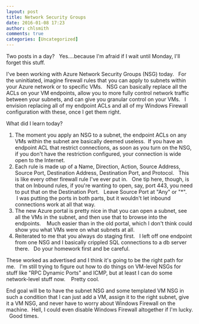 ```yaml
---
layout: post
title: Network Security Groups
date: 2016-01-08 17:23
author: chlsmith
comments: true
categories: [Uncategorized]
---
```

Two posts in a day?   Yes....because I'm afraid if I wait until Monday, I'll forget this stuff.

I've been working with Azure Network Security Groups (NSG) today.   For the uninitiated, imagine firewall rules that you can apply to subnets within your Azure network or to specific VMs.   NSG can basically replace all the ACLs on your VM endpoints, allow you to more fully control network traffic between your subnets, and can give you granular control on your VMs.   I envision replacing all of my endpoint ACLs and all of my Windows Firewall configuration with these, once I get them right.

What did I learn today?
<ol>
	<li>The moment you apply an NSG to a subnet, the endpoint ACLs on any VMs within the subnet are basically deemed useless.  If you have an endpoint ACL that restrict connections, as soon as you turn on the NSG, if you don't have the restriction configured, your connection is wide open to the Internet.</li>
	<li>Each rule is made up of a Name, Direction, Action, Source Address, Source Port, Destination Address, Destination Port, and Protocol.   This is like every other firewall rule I've ever put in.   One tip here, though, is that on Inbound rules, if you're wanting to open, say, port 443, you need to put that on the Destination Port.   Leave Source Port at "Any" or "*".    I was putting the ports in both parts, but it wouldn't let inbound connections work at all that way.</li>
	<li>The new Azure portal is pretty nice in that you can open a subnet, see all the VMs in the subnet, and then use that to browse into the endpoints.    Much easier than in the old portal, which I don't think could show you what VMs were on what subnets at all.</li>
	<li>Reiterated to me that you always do staging first.   I left off one endpoint from one NSG and I basically crippled SQL connections to a db server there.   Do your homework first and be careful.</li>
</ol>
These worked as advertised and I think it's going to be the right path for me.   I'm still trying to figure out how to do things on VM-level NSGs for stuff like "RPC Dynamic Ports" and ICMP, but at least I can do some network-level stuff now.    Pretty cool.

End goal will be to have the subnet NSG and some templated VM NSG in such a condition that I can just add a VM, assign it to the right subnet, give it a VM NSG, and never have to worry about Windows Firewall on the machine.  Hell, I could even disable Windows Firewall altogether if I'm lucky.   Good times.
